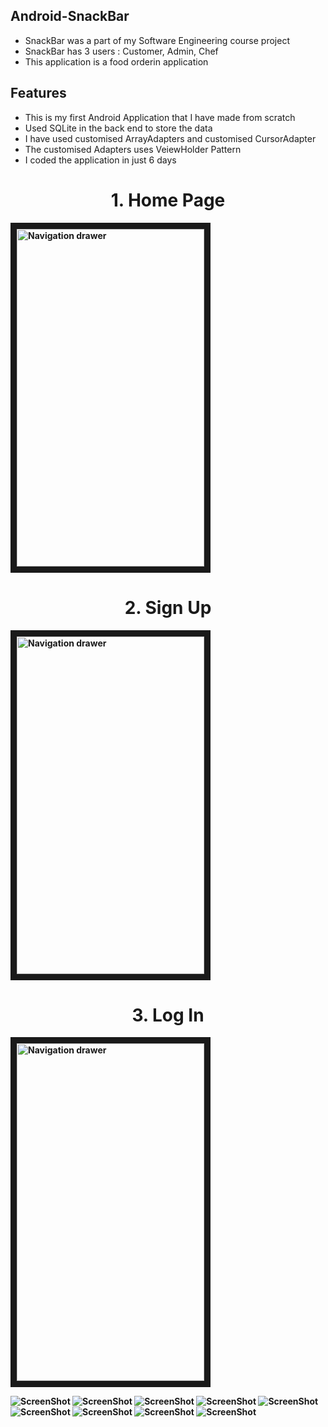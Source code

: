 ## Android-SnackBar
 * SnackBar was a part of my Software Engineering course project
 * SnackBar has 3 users : Customer, Admin, Chef
 * This application is a food orderin application 

## Features
 * This is my first Android Application that I have made from scratch 
 * Used SQLite in the back end to store the data
 * I have used customised ArrayAdapters and customised CursorAdapter   
 * The customised Adapters uses VeiewHolder Pattern
 * I coded the application in just 6 days

 
<p> <center> <h1> <b> 1. Home Page  <b> </center> </h1>
<img src="https://github.com/jayshah19949596/Android-SnackBar/blob/master/Screenshots/Home.jpeg"
alt="Navigation drawer" width="300" height="540" border="10" /></a>
</p>

<p> <center> <h1> <b> 2. Sign Up  <b> </center> </h1>
<img src="https://github.com/jayshah19949596/Android-SnackBar/blob/master/Screenshots/Sign_Up.jpeg"
alt="Navigation drawer" width="300" height="540" border="10" /></a>
</p>

<p> <center> <h1> <b> 3. Log In  <b> </center> </h1>
<img src="https://github.com/jayshah19949596/Android-SnackBar/blob/master/Screenshots/Log_In.jpeg"
alt="Navigation drawer" width="300" height="540" border="10" /></a>
</p>




![ScreenShot](https://github.com/jayshah19949596/Android-SnackBar/blob/master/Screenshots/Home.jpeg?raw=true)
![ScreenShot](https://github.com/jayshah19949596/Android-SnackBar/blob/master/Screenshots/Sign_Up.jpeg?raw=true)
![ScreenShot](https://github.com/jayshah19949596/Android-SnackBar/blob/master/Screenshots/Log_In.jpeg?raw=true)
![ScreenShot](https://github.com/jayshah19949596/Android-SnackBar/blob/master/Screenshots/Menu.jpeg?raw=true)
![ScreenShot](https://github.com/jayshah19949596/Android-SnackBar/blob/master/Screenshots/Cart.jpeg?raw=true)
![ScreenShot](https://github.com/jayshah19949596/Android-SnackBar/blob/master/Screenshots/Payment_Details.jpeg?raw=true)
![ScreenShot](https://github.com/jayshah19949596/Android-SnackBar/blob/master/Screenshots/Order_Number.jpeg?raw=true)
![ScreenShot](https://github.com/jayshah19949596/Android-SnackBar/blob/master/Screenshots/Order_Description.jpeg?raw=true)
![ScreenShot](https://github.com/jayshah19949596/Android-SnackBar/blob/master/Screenshots/Admin_Home.jpeg?raw=true)

